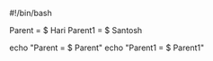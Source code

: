 #!/bin/bash

Parent = $ Hari
Parent1 = $ Santosh

echo "Parent = $ Parent"
echo "Parent1 = $ Parent1"